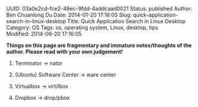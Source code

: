 UUID: 03a0e2cd-fce2-48ec-9fdd-4addcaad0021
Status: published
Author: Ben Chuanlong Du
Date: 2014-01-20 17:16:05
Slug: quick-application-search-in-linux-desktop
Title: Quick Application Search in Linux Desktop
Category: OS
Tags: os, operating system, Linux, desktop, tips    
Modified: 2014-06-20 17:16:05

**Things on this page are fragmentary and immature notes/thoughts of the author. Please read with your own judgement!**
 


1. Terminator -> nator

2. (Ubuntu) Software Center -> ware center

3. Virtualbox -> virt/lbox

4. Dropbox -> drop/pbox
